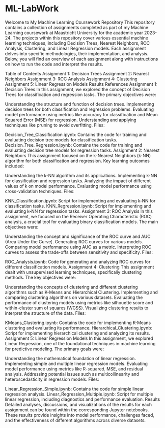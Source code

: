 # ML-LabWork

Welcome to My Machine Learning Coursework Repository
This repository contains a collection of assignments completed as part of my Machine Learning coursework at Maastricht University for the academic year 2023-24. The projects within this repository cover various essential machine learning techniques, including Decision Trees, Nearest Neighbors, ROC Analysis, Clustering, and Linear Regression models. Each assignment delves into specific methodologies, their implementation, and analysis. Below, you will find an overview of each assignment along with instructions on how to run the code and interpret the results.

Table of Contents
Assignment 1: Decision Trees
Assignment 2: Nearest Neighbors
Assignment 3: ROC Analysis
Assignment 4: Clustering
Assignment 5: Linear Regression Models
Results
References
Assignment 1: Decision Trees
In this assignment, we explored the concept of Decision Trees for classification and regression tasks. The primary objectives were:

Understanding the structure and function of decision trees.
Implementing decision trees for both classification and regression problems.
Evaluating model performance using metrics like accuracy for classification and Mean Squared Error (MSE) for regression.
Understanding and applying techniques like pruning to avoid overfitting.
Files:

Decision_Tree_Classification.ipynb: Contains the code for training and evaluating decision tree models for classification tasks.
Decision_Tree_Regression.ipynb: Contains the code for training and evaluating decision tree models for regression tasks.
Assignment 2: Nearest Neighbors
This assignment focused on the k-Nearest Neighbors (k-NN) algorithm for both classification and regression. Key learning outcomes included:

Understanding the k-NN algorithm and its applications.
Implementing k-NN for classification and regression tasks.
Analyzing the impact of different values of k on model performance.
Evaluating model performance using cross-validation techniques.
Files:

KNN_Classification.ipynb: Script for implementing and evaluating k-NN for classification tasks.
KNN_Regression.ipynb: Script for implementing and evaluating k-NN for regression tasks.
Assignment 3: ROC Analysis
In this assignment, we focused on the Receiver Operating Characteristic (ROC) analysis, a crucial tool for evaluating binary classification models. The main objectives were:

Understanding the concept and significance of the ROC curve and AUC (Area Under the Curve).
Generating ROC curves for various models.
Comparing model performance using AUC as a metric.
Interpreting ROC curves to assess the trade-offs between sensitivity and specificity.
Files:

ROC_Analysis.ipynb: Code for generating and analyzing ROC curves for different classification models.
Assignment 4: Clustering
This assignment dealt with unsupervised learning techniques, specifically clustering methods. The key objectives were:

Understanding the concepts of clustering and different clustering algorithms such as K-Means and Hierarchical Clustering.
Implementing and comparing clustering algorithms on various datasets.
Evaluating the performance of clustering models using metrics like silhouette score and within-cluster sum of squares (WCSS).
Visualizing clustering results to interpret the structure of the data.
Files:

KMeans_Clustering.ipynb: Contains the code for implementing K-Means clustering and evaluating its performance.
Hierarchical_Clustering.ipynb: Script for implementing hierarchical clustering and analyzing its results.
Assignment 5: Linear Regression Models
In this assignment, we explored Linear Regression, one of the foundational techniques in machine learning for predictive modeling. The primary goals were:

Understanding the mathematical foundation of linear regression.
Implementing simple and multiple linear regression models.
Evaluating model performance using metrics like R-squared, MSE, and residual analysis.
Addressing potential issues such as multicollinearity and heteroscedasticity in regression models.
Files:

Linear_Regression_Simple.ipynb: Contains the code for simple linear regression analysis.
Linear_Regression_Multiple.ipynb: Script for multiple linear regression, including diagnostics and performance evaluation.
Results
Detailed analyses, discussions, and visualizations of the results for each assignment can be found within the corresponding Jupyter notebooks. These results provide insights into model performance, challenges faced, and the effectiveness of different algorithms across diverse datasets.
